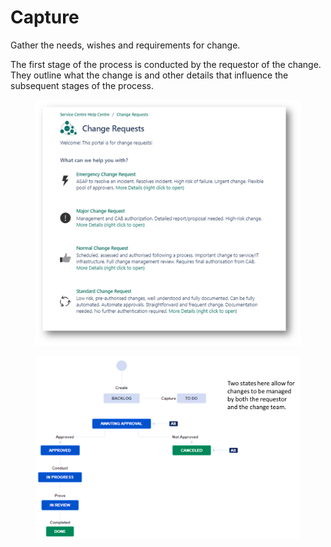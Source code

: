# Capture

Gather the needs, wishes and requirements for change.

The first stage of the process is conducted by the requestor of the change. They outline what the change is and other details that influence the subsequent stages of the process.



<figure><img src="../../.gitbook/assets/image (3) (1).png" alt=""><figcaption></figcaption></figure>

<figure><img src="../../.gitbook/assets/image (16).png" alt=""><figcaption></figcaption></figure>

